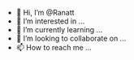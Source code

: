 - 👋 Hi, I’m @Ranatt
- 👀 I’m interested in ...
- 🌱 I’m currently learning ...
- 💞️ I’m looking to collaborate on ...
- 📫 How to reach me ...

<!---
Ranatt/Ranatt is a ✨ special ✨ repository because its `README.md` (this file) appears on your GitHub profile.
You can click the Preview link to take a look at your changes.
--->
